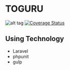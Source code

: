 # TOGURU

![alt tag](https://travis-ci.org/syossan27/toguru.svg?branch=master)
[![Coverage Status](https://coveralls.io/repos/syossan27/toguru/badge.png?branch=master)](https://coveralls.io/r/syossan27/toguru?branch=master)

## Using Technology
* Laravel
* phpunit
* gulp

